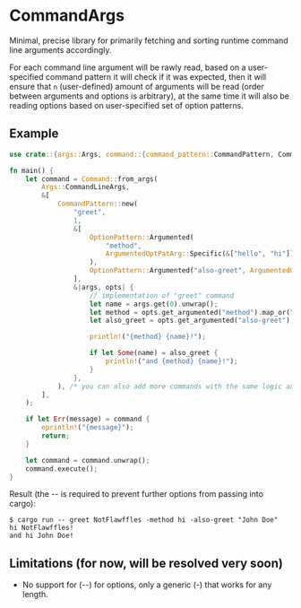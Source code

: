 # CommandArgs
Minimal, precise library for primarily fetching and sorting runtime command line arguments accordingly.

For each command line argument will be rawly read, based on a user-specified command pattern
it will check if it was expected, then it will ensure that `n` (user-defined) amount of
arguments will be read (order between arguments and options is arbitrary), at the same time
it will also be reading options based on user-specified set of option patterns.

## Example

```rust
use crate::{args::Args, command::{command_pattern::CommandPattern, Command}, option::option_pattern::{ArgumentedOptPatArg, OptionPattern}};

fn main() {
    let command = Command::from_args(
        Args::CommandLineArgs,
        &[
            CommandPattern::new(
                "greet",
                1,
                &[
                    OptionPattern::Argumented(
                        "method",
                        ArgumentedOptPatArg::Specific(&["hello", "hi"]),
                    ),
                    OptionPattern::Argumented("also-greet", ArgumentedOptPatArg::Any),
                ],
                &|args, opts| {
                    // implementation of "greet" command
                    let name = args.get(0).unwrap();
                    let method = opts.get_argumented("method").map_or("hello", |method| method);
                    let also_greet = opts.get_argumented("also-greet");

                    println!("{method} {name}!");

                    if let Some(name) = also_greet {
                        println!("and {method} {name}!");
                    }
                },
            ), /* you can also add more commands with the same logic and try other options */
        ],
    );

    if let Err(message) = command {
        eprintln!("{message}");
        return;
    }

    let command = command.unwrap();
    command.execute();
}
```

Result (the -- is required to prevent further options from passing into cargo):
```shell
$ cargo run -- greet NotFlawffles -method hi -also-greet "John Doe"
hi NotFlawffles!
and hi John Doe!
```

## Limitations (for now, will be resolved very soon)
- No support for (--) for options, only a generic (-) that works for any length.
